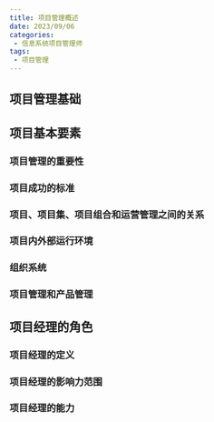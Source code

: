 ```yaml
---
title: 项目管理概述
date: 2023/09/06
categories:
 - 信息系统项目管理师
tags:
 - 项目管理
---
```


## 项目管理基础

## 项目基本要素

### 项目管理的重要性

### 项目成功的标准

### 项目、项目集、项目组合和运营管理之间的关系

### 项目内外部运行环境

### 组织系统

### 项目管理和产品管理

## 项目经理的角色

### 项目经理的定义

### 项目经理的影响力范围

### 项目经理的能力
